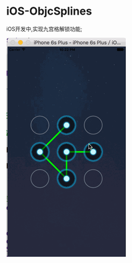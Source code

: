 # iOS-ObjcSplines
iOS开发中,实现九宫格解锁功能;

![Objc开发效果图](https://github.com/NSLog-YuHaitao/iOS-ObjcSplines/blob/master/%E6%95%88%E6%9E%9C%E5%9B%BE.gif)


